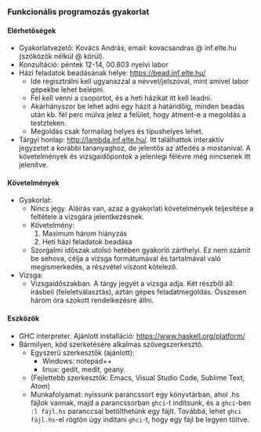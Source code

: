 
### Funkcionális programozás gyakorlat

#### Elérhetőségek

- Gyakorlatvezető: Kovács András, email: kovacsandras @ inf.elte.hu (szóközök nélkül @ körül). 
- Konzultáció: péntek 12-14, 00.803 nyelvi labor
- Házi feladatok beadásának helye: https://bead.inf.elte.hu/
  + Ide regisztrálni kell ugyanazzal a névvel/jelszóval, mint amivel labor gépekbe lehet belépni. 
  + Fel kell venni a csoportot, és a heti házikat itt kell leadni. 
  + Akárhányszor be lehet adni egy házit a határidőig, minden beadás után kb. fél perc múlva jelez a felület,
    hogy átment-e a megoldás a testzteken.
  + Megoldás csak formailag helyes és típushelyes lehet.
- Tárgyi honlap: http://lambda.inf.elte.hu/. Itt találhattok interaktív jegyzetet a korábbi tananyaghoz, de jelentős az átfedés a mostanival. A követelmények és vizsgaidőpontok a jelenlegi félévre még nincsenek itt jelenítve.

#### Követelmények

- Gyakorlat:
  + Nincs jegy. Aláírás van, azaz a gyakorlati követelmények teljesítése a feltétele a vizsgára jelentkezésnek.
  + Követelmény: 
    1. Maximum három hiányzás
    2. Heti házi feladatok beadása
  + Szorgalmi időszak utolsó hetében gyakorló zárthelyi. Ez nem számít be sehova, célja a vizsga formátumával és tartalmával való megismerkedés, a részvétel viszont kötelező.
- Vizsga:
  + Vizsgaidőszakban. A tárgy jegyét a vizsga adja. Két részből áll: írásbeli (feleletválasztás), aztán gépes feladatmegoldás. Összesen három óra szokott rendelkezésre állni.
 
#### Eszközök

- GHC interpreter. Ajánlott installáció: https://www.haskell.org/platform/ 
- Bármilyen, kód szerketésére alkalmas szövegszerkesztő. 
  + Egyszerű szerkesztők (ajánlott):
    - Windows: notepad++
    - linux: gedit, medit, geany.
  + (Fejlettebb szerkesztők: Emacs, Visual Studio Code, Sublime Text, Atom)
  + Munkafolyamat: nyissunk parancssort egy könyvtárban, ahol .hs fájlok vannak, majd a parancssorban `ghci`-t indítsunk, és a `ghci`-ben `:l fájl.hs` paranccsal betölthetünk egy fájlt. Továbbá, lehet `ghci fájl.hs`-el rögtön úgy indítani `ghci`-t, hogy egy fájl be legyen töltve.

